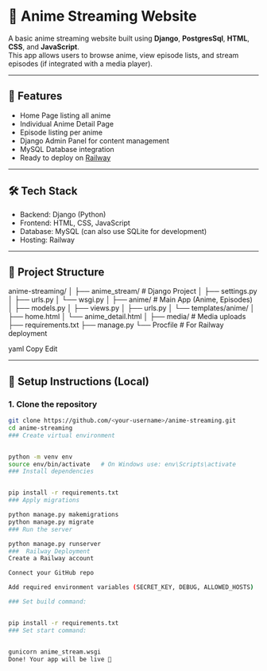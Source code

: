 # 🎥 Anime Streaming Website

A basic anime streaming website built using **Django**, **PostgresSql**, **HTML**, **CSS**, and **JavaScript**.  
This app allows users to browse anime, view episode lists, and stream episodes (if integrated with a media player).

---

## 🚀 Features

- Home Page listing all anime
- Individual Anime Detail Page
- Episode listing per anime
- Django Admin Panel for content management
- MySQL Database integration
- Ready to deploy on [Railway](https://railway.app/)

---

## 🛠 Tech Stack

- Backend: Django (Python)
- Frontend: HTML, CSS, JavaScript
- Database: MySQL (can also use SQLite for development)
- Hosting: Railway

---

## 🧩 Project Structure

anime-streaming/
│
├── anime_stream/ # Django Project
│ ├── settings.py
│ ├── urls.py
│ └── wsgi.py
│
├── anime/ # Main App (Anime, Episodes)
│ ├── models.py
│ ├── views.py
│ ├── urls.py
│ └── templates/anime/
│ ├── home.html
│ └── anime_detail.html
│
├── media/ # Media uploads
├── requirements.txt
├── manage.py
└── Procfile # For Railway deployment

yaml
Copy
Edit

---

## 🧪 Setup Instructions (Local)

### 1. **Clone the repository**
   ```bash
   git clone https://github.com/<your-username>/anime-streaming.git
   cd anime-streaming
### Create virtual environment


python -m venv env
source env/bin/activate   # On Windows use: env\Scripts\activate
### Install dependencies


pip install -r requirements.txt
### Apply migrations

python manage.py makemigrations
python manage.py migrate
### Run the server

python manage.py runserver
###  Railway Deployment
Create a Railway account

Connect your GitHub repo

Add required environment variables (SECRET_KEY, DEBUG, ALLOWED_HOSTS)

### Set build command:


pip install -r requirements.txt
### Set start command:


gunicorn anime_stream.wsgi
Done! Your app will be live 🚀

